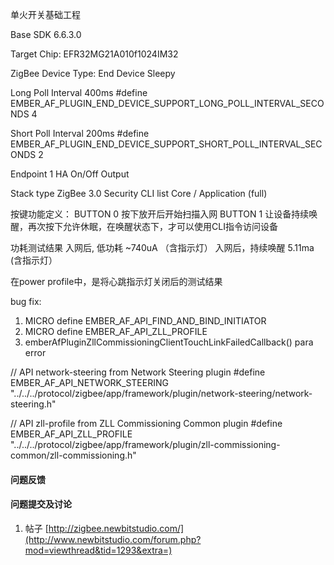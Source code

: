
单火开关基础工程

Base SDK 6.6.3.0

Target Chip: EFR32MG21A010f1024IM32

ZigBee Device Type: End Device Sleepy

Long Poll Interval 400ms
#define EMBER_AF_PLUGIN_END_DEVICE_SUPPORT_LONG_POLL_INTERVAL_SECONDS 4

Short Poll Interval 200ms
#define EMBER_AF_PLUGIN_END_DEVICE_SUPPORT_SHORT_POLL_INTERVAL_SECONDS 2



Endpoint 1 		HA On/Off Output

Stack type		ZigBee 3.0 Security
CLI	list		Core / Application (full)


按键功能定义：
BUTTON 0 按下放开后开始扫描入网
BUTTON 1 让设备持续唤醒，再次按下允许休眠，在唤醒状态下，才可以使用CLI指令访问设备

功耗测试结果
入网后, 低功耗    	 	~740uA （含指示灯）
入网后，持续唤醒   		5.11ma (含指示灯）

在power profile中，是将心跳指示灯关闭后的测试结果


bug fix:
1. MICRO define EMBER_AF_API_FIND_AND_BIND_INITIATOR 
2. MICRO define EMBER_AF_API_ZLL_PROFILE
3. emberAfPluginZllCommissioningClientTouchLinkFailedCallback() para error


// API network-steering from Network Steering plugin
#define EMBER_AF_API_NETWORK_STEERING "../../../protocol/zigbee/app/framework/plugin/network-steering/network-steering.h"

// API zll-profile from ZLL Commissioning Common plugin
#define EMBER_AF_API_ZLL_PROFILE "../../../protocol/zigbee/app/framework/plugin/zll-commissioning-common/zll-commissioning.h"


#### 问题反馈

#### 问题提交及讨论

1. 帖子  [http://zigbee.newbitstudio.com/](http://www.newbitstudio.com/forum.php?mod=viewthread&tid=1293&extra=)
